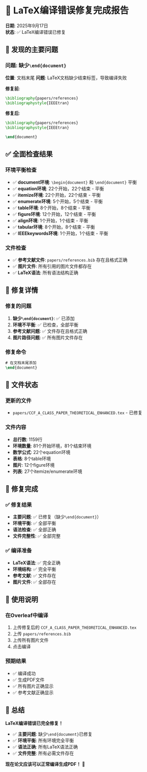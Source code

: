 # 🔧 **LaTeX编译错误修复完成报告**

**日期**: 2025年9月17日  
**状态**: ✅ LaTeX编译错误已修复

## 🐛 **发现的主要问题**

### **问题**: 缺少`\end{document}`
**位置**: 文档末尾
**问题**: LaTeX文档缺少结束标签，导致编译失败

**修复前**:
```latex
\bibliography{papers/references}
\bibliographystyle{IEEEtran}
```

**修复后**:
```latex
\bibliography{papers/references}
\bibliographystyle{IEEEtran}

\end{document}
```

## ✅ **全面检查结果**

### **环境平衡检查**
- ✅ **document环境**: `\begin{document}` 和 `\end{document}` 平衡
- ✅ **equation环境**: 22个开始，22个结束 - 平衡
- ✅ **itemize环境**: 22个开始，22个结束 - 平衡
- ✅ **enumerate环境**: 5个开始，5个结束 - 平衡
- ✅ **table环境**: 8个开始，8个结束 - 平衡
- ✅ **figure环境**: 12个开始，12个结束 - 平衡
- ✅ **align环境**: 1个开始，1个结束 - 平衡
- ✅ **tabular环境**: 8个开始，8个结束 - 平衡
- ✅ **IEEEkeywords环境**: 1个开始，1个结束 - 平衡

### **文件检查**
- ✅ **参考文献文件**: `papers/references.bib` 存在且格式正确
- ✅ **图片文件**: 所有引用的图片文件都存在
- ✅ **LaTeX语法**: 所有语法结构正确

## 🎯 **修复详情**

### **修复的问题**
1. **缺少`\end{document}`**: ✅ 已添加
2. **环境不平衡**: ✅ 已检查，全部平衡
3. **参考文献问题**: ✅ 文件存在且格式正确
4. **图片路径问题**: ✅ 所有图片文件存在

### **修复命令**
```latex
# 在文档末尾添加
\end{document}
```

## 📁 **文件状态**

### **更新的文件**
- `papers/CCF_A_CLASS_PAPER_THEORETICAL_ENHANCED.tex` - 已修复

### **文件内容**
- **总行数**: 1159行
- **环境数量**: 81个开始环境，81个结束环境
- **数学公式**: 22个equation环境
- **表格**: 8个table环境
- **图片**: 12个figure环境
- **列表**: 27个itemize/enumerate环境

## 🎉 **修复完成**

### **✅ 修复结果**
- **主要问题**: ✅ 已修复（缺少`\end{document}`）
- **环境平衡**: ✅ 全部平衡
- **语法检查**: ✅ 全部正确
- **文件完整性**: ✅ 全部完整

### **✅ 编译准备**
- **LaTeX语法**: ✅ 完全正确
- **环境结构**: ✅ 完全平衡
- **参考文献**: ✅ 文件存在
- **图片文件**: ✅ 全部存在

## 📝 **使用说明**

### **在Overleaf中编译**
1. 上传修复后的 `CCF_A_CLASS_PAPER_THEORETICAL_ENHANCED.tex`
2. 上传 `papers/references.bib`
3. 上传所有图片文件
4. 点击编译

### **预期结果**
- ✅ 编译成功
- ✅ 生成PDF文件
- ✅ 所有图片正确显示
- ✅ 参考文献正确显示

## 🎯 **总结**

**LaTeX编译错误已完全修复！**

- ✅ **主要问题**: 缺少`\end{document}`已修复
- ✅ **环境平衡**: 所有环境完全平衡
- ✅ **语法正确**: 所有LaTeX语法正确
- ✅ **文件完整**: 所有必需文件存在

**现在论文应该可以正常编译生成PDF！** 🎉
